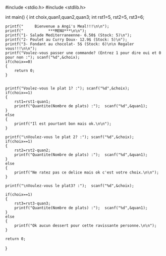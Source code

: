 #include <stdio.h>
#include <stdlib.h>

int main()
{
    int choix,quan1,quan2,quan3;
    int rst1=5, rst2=5, rst3=6;
    
    printf("     Bienvenue a Angi's Meal!!!\n\n");
    printf("           ***MENU***\n\n");
    printf("1- Salade Mediterraneenne- 6.50$ (Stock: 5)\n");
    printf("2- Poulet au Curry Doux- 12.9$ (Stock: 5)\n");
    printf("3- Fondant au chocolat- 5$ (Stock: 6)\n\n Regaler vous!!!\n\n");
    printf("Voulez-vous passer une commande? (Entrez 1 pour dire oui et 0 pour non :"); scanf("%d",&choix);
    if(choix==0)
    {
        return 0;
    }
    
    
    printf("Voulez-vous le plat 1? :"); scanf("%d",&choix);
    if(choix==1)
    {
        rst1=rst1-quan1;
        printf("Quantite(Nombre de plats) :");  scanf("%d",&quan1);
    }
    else
    {
        printf("Il est pourtant bon mais ok.\n\n");
    }
    
    printf("\nVoulez-vous le plat 2? :"); scanf("%d",&choix);
    if(choix==1)
    {
        rst2=rst2-quan2;
        printf("Quantite(Nombre de plats) :");  scanf("%d",&quan1);
    }
    else
    {
        printf("Ne ratez pas ce delice mais ok c'est votre choix.\n\n");
    }

    printf("\nVoulez-vous le plat3? :");  scanf("%d",&choix);
    
    if(choix==1)
    {
        rst3=rst3-quan3;
        printf("Quantite(Nombre de plats) :");  scanf("%d",&quan1);
    }
    else
    {
        printf("Ok aucun dessert pour cette ravissante personne.\n\n");
    }
    
    return 0;
}
